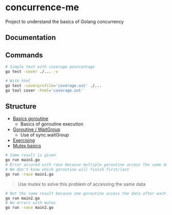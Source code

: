 # concurrence-me

Project to understand the basics of Golang concurrency

## Documentation


## Commands

````bash
# Simple test with coverage pourcentage
go test -cover ./... -v

# With html 
go test -coverprofile='coverage.out' ./...
go tool cover -html='coverage.out'
````

## Structure

- [Basics goroutine](./01-example/)
  - Basics of goroutine execution
- [Goroutine / WaitGroup](./02-example/)
  - Use of sync.waitGroup
- [Exercising](./03-challenge/)
- [Mutex basics](./04-example/)

````bash
# Same result is given
go run main1.go
# Error occured with race because multiple goroutine access the same data
# We don't know which goroutine will finish first/last
go run -race main1.go
````

> Use mutex to solve this problem of accessing the same data

````bash
# Not the same result because one goroutine access the data after each other
go run main2.go
# No errors with mutex
go run -race main2.go
````




